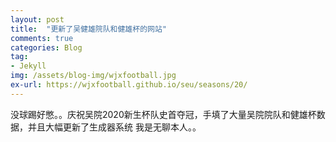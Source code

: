 ```yaml
---
layout: post
title:  "更新了吴健雄院队和健雄杯的网站"
comments: true
categories: Blog
tag: 
- Jekyll
img: /assets/blog-img/wjxfootball.jpg
ex-url: https://wjxfootball.github.io/seu/seasons/20/
---
```


没球踢好憋。。庆祝吴院2020新生杯队史首夺冠，手填了大量吴院院队和健雄杯数据，并且大幅更新了生成器系统
我是无聊本人。。

<!--more-->
